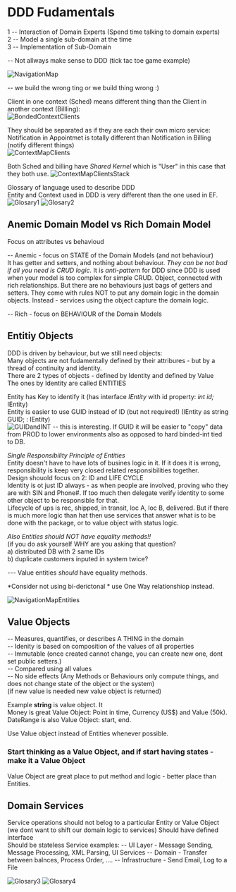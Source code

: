 
# DDD Fudamentals

1 -- Interaction of Domain Experts (Spend time talking to domain experts)      
2 -- Model a single sub-domain at the time   
3 -- Implementation of Sub-Domain    

-- Not allways make sense to DDD (tick tac toe game example)   

![NavigationMap](https://github.com/miticv/miticv.github.io/raw/master/Images/DDDFudamentals/NavigationMapLabeled.png)

-- we build the wrong ting or we build thing wrong :)     

Client in one context (Sched) means different thing than the Client in another context (Billling):    
![BondedContextClients](https://github.com/miticv/miticv.github.io/raw/master/Images/DDDFudamentals/BondedContextClients.png)

They should be separated as if they are each their own micro service:    
Notification in Appointmet is totally different than Notification in Billing (notify different things)    
![ContextMapClients](https://github.com/miticv/miticv.github.io/raw/master/Images/DDDFudamentals/ContextMapClients.png)

Both Sched and billing have *Shared Kernel* which is "User" in this case that they both use.
![ContextMapClientsStack](https://github.com/miticv/miticv.github.io/raw/master/Images/DDDFudamentals/ContextMapClientsStack.png)

Glossary of language used to describe DDD   
Entity and Context used in DDD is very different than the one used in EF.   
![Glosary1](https://github.com/miticv/miticv.github.io/raw/master/Images/DDDFudamentals/Glosary1.png)
![Glosary2](https://github.com/miticv/miticv.github.io/raw/master/Images/DDDFudamentals/Glosary2.png)

## Anemic Domain Model vs Rich Domain Model
Focus on attributes vs behavioud

-- Anemic - focus on STATE of the Domain Models (and not behaviour)     
It has getter and setters, and nothing about behaviour. *They can be not bad if all you need is CRUD logic.*
It is *anti-pattern* for DDD since DDD is used when your model is too complex for simple CRUD.
Object, connected with rich relationships. But there are no behaviours just bags of getters and setters.
They come with rules NOT to put any domain logic in the domain objects. Instead - services using the object capture the domain logic.

-- Rich - focus on BEHAVIOUR of the Domain Models 

## Entitiy Objects

DDD is driven by behaviour, but we still need objects:   
Many objects are not fudamentally defined by their attribures - but by a thread of continuity and identity.   
There are 2 types of objects - defined by Identity and defined by Value   
The ones by Identity are called ENTITIES   

Entity has Key to identify it (has interface *IEntity* with id property: *int id;* IEntity<int>)      
Entity is easier to use GUID instead of ID (but not required!) (IEntity as string GUID; : IEntity<GUID>)          
![GUIDandINT](https://github.com/miticv/miticv.github.io/raw/master/Images/DDDFudamentals/GUIDandINT.png)
-- this is interesting. If GUID it will be easier to "copy" data from PROD to lower environments also as opposed to hard binded-int tied to DB.

*Single Responsibility Principle of Entities*    
Entity doesn't have to have lots of busines logic in it.
If it does it is wrong, responsibility is keep very closed related responsibilities together.    
Design shouold focus on 2: ID and LIFE CYCLE     
Identity is ot just ID always - as when people are involved, proving who they are with SIN and Phone#. 
If too much then delegate verify identity to some other object to be responsible for that.       
Lifecycle of ups is rec, shipped, in transit, loc A, loc B, delivered. But if there is much more logic than hat then
use services that answer what is to be done with the package, or to value object with status logic.

*Also Entities should NOT have equality methods!!*     
(if you do ask yourself WHY are you asking that question?   
a) distributed DB with 2 same IDs      
b) duplicate customers inputed in system twice?    

--- Value entities *should* have equality methods.

*Consider not using bi-derictonal *
use One Way relationshiop instead.

![NavigationMapEntities](https://github.com/miticv/miticv.github.io/raw/master/Images/DDDFudamentals/NavigationMapEntities.png)


## Value Objects

-- Measures, quantifies, or describes A THING in the domain    
-- Idenity is based on composition of the values of all properties   
-- Immutable (once created cannot change, you can create new one, dont set public setters.)    
-- Compared using all values   
-- No side effects (Any Methods or Behaviours only compute things, and does not change state of the object or the system)    
   (if new value is needed new value object is returned)   
   
   
Example **string** is value object. It    
Money is great Value Object: Point in time, Currency (US$) and Value (50k).      
DateRange is also Value Object: start, end.    

Use Value object instead of Entities whenever possible.    
### Start thinking as a Value Object, and if start having states - make it a Value Object
Value Object are great place to put method and logic - better place than Entities.

## Domain Services

Service operations should not belog to a particular Entity or Value Object    
(we dont want to shift our domain logic to services)
Should have defined interface   
Should be stateless
Service examples: 
-- UI Layer - Message Sending, Message Processing, XML Parsing, UI Services
-- Domain - Transfer between balnces, Process Order, ....
-- Infrastructure - Send Email, Log to a File

![Glosary3](https://github.com/miticv/miticv.github.io/raw/master/Images/DDDFudamentals/Glosary3.png)
![Glosary4](https://github.com/miticv/miticv.github.io/raw/master/Images/DDDFudamentals/Glosary4.png)









